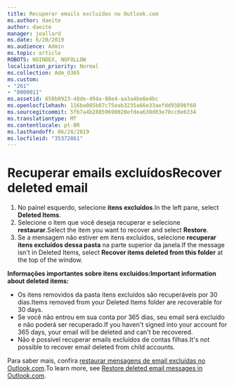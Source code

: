 ```yaml
---
title: Recuperar emails excluídos no Outlook.com
ms.author: daeite
author: daeite
manager: joallard
ms.date: 6/20/2019
ms.audience: Admin
ms.topic: article
ROBOTS: NOINDEX, NOFOLLOW
localization_priority: Normal
ms.collection: Adm_O365
ms.custom:
- "261"
- "8000011"
ms.assetid: 650b8923-48de-494a-88e4-aa3a4be8e4bc
ms.openlocfilehash: 116ba085b87c75eab3235a66e33aefdd93896f60
ms.sourcegitcommit: 5fb7a4b28859690020efdea630d03e70cc0e6334
ms.translationtype: MT
ms.contentlocale: pt-BR
ms.lasthandoff: 06/28/2019
ms.locfileid: "35372861"
---
```

# <a name="recover-deleted-email"></a><span data-ttu-id="a4fc4-102">Recuperar emails excluídos</span><span class="sxs-lookup"><span data-stu-id="a4fc4-102">Recover deleted email</span></span>

1. <span data-ttu-id="a4fc4-103">No painel esquerdo, selecione **itens excluídos**.</span><span class="sxs-lookup"><span data-stu-id="a4fc4-103">In the left pane, select **Deleted Items**.</span></span>
2. <span data-ttu-id="a4fc4-104">Selecione o item que você deseja recuperar e selecione **restaurar**.</span><span class="sxs-lookup"><span data-stu-id="a4fc4-104">Select the item you want to recover and select **Restore**.</span></span>
3. <span data-ttu-id="a4fc4-105">Se a mensagem não estiver em itens excluídos, selecione **recuperar itens excluídos dessa pasta** na parte superior da janela.</span><span class="sxs-lookup"><span data-stu-id="a4fc4-105">If the message isn't in Deleted Items, select **Recover items deleted from this folder** at the top of the window.</span></span>

 <span data-ttu-id="a4fc4-106">**Informações importantes sobre itens excluídos:**</span><span class="sxs-lookup"><span data-stu-id="a4fc4-106">**Important information about deleted items:**</span></span>
  
- <span data-ttu-id="a4fc4-107">Os itens removidos da pasta itens excluídos são recuperáveis por 30 dias.</span><span class="sxs-lookup"><span data-stu-id="a4fc4-107">Items removed from your Deleted Items folder are recoverable for 30 days.</span></span>
- <span data-ttu-id="a4fc4-108">Se você não entrou em sua conta por 365 dias, seu email será excluído e não poderá ser recuperado.</span><span class="sxs-lookup"><span data-stu-id="a4fc4-108">If you haven't signed into your account for 365 days, your email will be deleted and can't be recovered.</span></span>
- <span data-ttu-id="a4fc4-109">Não é possível recuperar emails excluídos de contas filhas.</span><span class="sxs-lookup"><span data-stu-id="a4fc4-109">It's not possible to recover email deleted from child accounts.</span></span>

<span data-ttu-id="a4fc4-110">Para saber mais, confira [restaurar mensagens de email excluídas no Outlook.com](https://support.office.com/article/cf06ab1b-ae0b-418c-a4d9-4e895f83ed50?wt.mc_id=Office_Outlook_com_Alchemy).</span><span class="sxs-lookup"><span data-stu-id="a4fc4-110">To learn more, see [Restore deleted email messages in Outlook.com](https://support.office.com/article/cf06ab1b-ae0b-418c-a4d9-4e895f83ed50?wt.mc_id=Office_Outlook_com_Alchemy).</span></span>